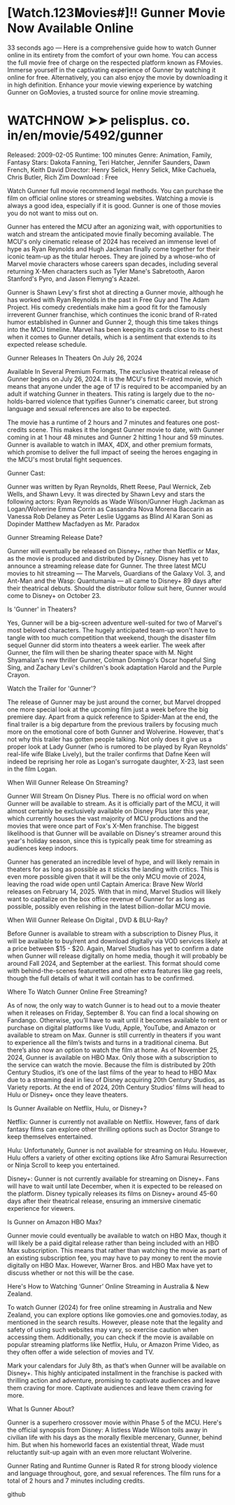 # [Watch.123𝐌ovies#]!! Gunner 𝗠ovie Now Available Online

33 seconds ago — Here is a comprehensive guide how to watch Gunner online in its entirety from the comfort of your own home. You can access the full movie free of charge on the respected platform known as FMovies. Immerse yourself in the captivating experience of Gunner by watching it online for free. Alternatively, you can also enjoy the movie by downloading it in high definition. Enhance your movie viewing experience by watching Gunner on GoMovies, a trusted source for online movie streaming.

# WATCHNOW ➤➤ pelisplus. co. in/en/movie/5492/gunner

Released: 2009-02-05
Runtime: 100 minutes
Genre: Animation, Family, Fantasy
Stars: Dakota Fanning, Teri Hatcher, Jennifer Saunders, Dawn French, Keith David
Director: Henry Selick, Henry Selick, Mike Cachuela, Chris Butler, Rich Zim
Download : Free

Watch Gunner full movie recommend legal methods. You can purchase the film on official online stores or streaming websites. Watching a movie is always a good idea, especially if it is good. Gunner is one of those movies you do not want to miss out on.

Gunner has entered the MCU after an agonizing wait, with opportunities to watch and stream the anticipated movie finally becoming available. The MCU's only cinematic release of 2024 has received an immense level of hype as Ryan Reynolds and Hugh Jackman finally come together for their iconic team-up as the titular heroes. They are joined by a whose-who of Marvel movie characters whose careers span decades, including several returning X-Men characters such as Tyler Mane's Sabretooth, Aaron Stanford's Pyro, and Jason Flemyng's Azazel.

Gunner is Shawn Levy's first shot at directing a Gunner movie, although he has worked with Ryan Reynolds in the past in Free Guy and The Adam Project. His comedy credentials make him a good fit for the famously irreverent Gunner franchise, which continues the iconic brand of R-rated humor established in Gunner and Gunner 2, though this time takes things into the MCU timeline. Marvel has been keeping its cards close to its chest when it comes to Gunner details, which is a sentiment that extends to its expected release schedule.

Gunner Releases In Theaters On July 26, 2024

Available In Several Premium Formats, The exclusive theatrical release of Gunner begins on July 26, 2024. It is the MCU's first R-rated movie, which means that anyone under the age of 17 is required to be accompanied by an adult if watching Gunner in theaters. This rating is largely due to the no-holds-barred violence that typifies Gunner's cinematic career, but strong language and sexual references are also to be expected.

The movie has a runtime of 2 hours and 7 minutes and features one post-credits scene. This makes it the longest Gunner movie to date, with Gunner coming in at 1 hour 48 minutes and Gunner 2 hitting 1 hour and 59 minutes. Gunner is available to watch in IMAX, 4DX, and other premium formats, which promise to deliver the full impact of seeing the heroes engaging in the MCU's most brutal fight sequences.

Gunner Cast:

Gunner was written by Ryan Reynolds, Rhett Reese, Paul Wernick, Zeb Wells, and Shawn Levy. It was directed by Shawn Levy and stars the following actors: Ryan Reynolds as Wade Wilson/Gunner Hugh Jackman as Logan/Wolverine Emma Corrin as Cassandra Nova Morena Baccarin as Vanessa Rob Delaney as Peter Leslie Uggams as Blind Al Karan Soni as Dopinder Matthew Macfadyen as Mr. Paradox

Gunner Streaming Release Date?

Gunner will eventually be released on Disney+, rather than Netflix or Max, as the movie is produced and distributed by Disney. Disney has yet to announce a streaming release date for Gunner. The three latest MCU movies to hit streaming — The Marvels, Guardians of the Galaxy Vol. 3, and Ant-Man and the Wasp: Quantumania — all came to Disney+ 89 days after their theatrical debuts. Should the distributor follow suit here, Gunner would come to Disney+ on October 23.

Is 'Gunner' in Theaters?

Yes, Gunner will be a big-screen adventure well-suited for two of Marvel's most beloved characters. The hugely anticipated team-up won't have to tangle with too much competition that weekend, though the disaster film sequel Gunner did storm into theaters a week earlier. The week after Gunner, the film will then be sharing theater space with M. Night Shyamalan's new thriller Gunner, Colman Domingo's Oscar hopeful Sing Sing, and Zachary Levi's children's book adaptation Harold and the Purple Crayon.

Watch the Trailer for 'Gunner'?

The release of Gunner may be just around the corner, but Marvel dropped one more special look at the upcoming film just a week before the big premiere day. Apart from a quick reference to Spider-Man at the end, the final trailer is a big departure from the previous trailers by focusing much more on the emotional core of both Gunner and Wolverine. However, that's not why this trailer has gotten people talking. Not only does it give us a proper look at Lady Gunner (who is rumored to be played by Ryan Reynolds' real-life wife Blake Lively), but the trailer confirms that Dafne Keen will indeed be reprising her role as Logan's surrogate daughter, X-23, last seen in the film Logan.

When Will Gunner Release On Streaming?

Gunner Will Stream On Disney Plus. There is no official word on when Gunner will be available to stream. As it is officially part of the MCU, it will almost certainly be exclusively available on Disney Plus later this year, which currently houses the vast majority of MCU productions and the movies that were once part of Fox's X-Men franchise. The biggest likelihood is that Gunner will be available on Disney's streamer around this year's holiday season, since this is typically peak time for streaming as audiences keep indoors.

Gunner has generated an incredible level of hype, and will likely remain in theaters for as long as possible as it sticks the landing with critics. This is even more possible given that it will be the only MCU movie of 2024, leaving the road wide open until Captain America: Brave New World releases on February 14, 2025. With that in mind, Marvel Studios will likely want to capitalize on the box office revenue of Gunner for as long as possible, possibly even relishing in the latest billion-dollar MCU movie.

When Will Gunner Release On Digital , DVD & BLU-Ray?

Before Gunner is available to stream with a subscription to Disney Plus, it will be available to buy/rent and download digitally via VOD services likely at a price between $15 - $20. Again, Marvel Studios has yet to confirm a date when Gunner will release digitally on home media, though it will probably be around Fall 2024, and September at the earliest. This format should come with behind-the-scenes featurettes and other extra features like gag reels, though the full details of what it will contain has to be confirmed.

Where To Watch Gunner Online Free Streaming?

As of now, the only way to watch Gunner is to head out to a movie theater when it releases on Friday, September 8. You can find a local showing on Fandango. Otherwise, you’ll have to wait until it becomes available to rent or purchase on digital platforms like Vudu, Apple, YouTube, and Amazon or available to stream on Max. Gunner is still currently in theaters if you want to experience all the film’s twists and turns in a traditional cinema. But there’s also now an option to watch the film at home. As of November 25, 2024, Gunner is available on HBO Max. Only those with a subscription to the service can watch the movie. Because the film is distributed by 20th Century Studios, it’s one of the last films of the year to head to HBO Max due to a streaming deal in lieu of Disney acquiring 20th Century Studios, as Variety reports. At the end of 2024, 20th Century Studios’ films will head to Hulu or Disney+ once they leave theaters.

Is Gunner Available on Netflix, Hulu, or Disney+?

Netflix: Gunner is currently not available on Netflix. However, fans of dark fantasy films can explore other thrilling options such as Doctor Strange to keep themselves entertained.

Hulu: Unfortunately, Gunner is not available for streaming on Hulu. However, Hulu offers a variety of other exciting options like Afro Samurai Resurrection or Ninja Scroll to keep you entertained.

Disney+: Gunner is not currently available for streaming on Disney+. Fans will have to wait until late December, when it is expected to be released on the platform. Disney typically releases its films on Disney+ around 45-60 days after their theatrical release, ensuring an immersive cinematic experience for viewers.

Is Gunner on Amazon HBO Max?

Gunner movie could eventually be available to watch on HBO Max, though it will likely be a paid digital release rather than being included with an HBO Max subscription. This means that rather than watching the movie as part of an existing subscription fee, you may have to pay money to rent the movie digitally on HBO Max. However, Warner Bros. and HBO Max have yet to discuss whether or not this will be the case.

Here's How to Watching ‘Gunner’ Online Streaming in Australia & New Zealand.

To watch Gunner (2024) for free online streaming in Australia and New Zealand, you can explore options like gomovies.one and gomovies.today, as mentioned in the search results. However, please note that the legality and safety of using such websites may vary, so exercise caution when accessing them. Additionally, you can check if the movie is available on popular streaming platforms like Netflix, Hulu, or Amazon Prime Video, as they often offer a wide selection of movies and TV.

Mark your calendars for July 8th, as that’s when Gunner will be available on Disney+. This highly anticipated installment in the franchise is packed with thrilling action and adventure, promising to captivate audiences and leave them craving for more. Captivate audiences and leave them craving for more.

What Is Gunner About?

Gunner is a superhero crossover movie within Phase 5 of the MCU. Here's the official synopsis from Disney: A listless Wade Wilson toils away in civilian life with his days as the morally flexible mercenary, Gunner, behind him. But when his homeworld faces an existential threat, Wade must reluctantly suit-up again with an even more reluctant Wolverine.

Gunner Rating and Runtime Gunner is Rated R for strong bloody violence and language throughout, gore, and sexual references. The film runs for a total of 2 hours and 7 minutes including credits.

github
